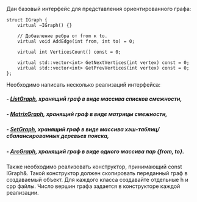 Дан базовый интерфейс для представления ориентированного графа:
```
struct IGraph {
    virtual ~IGraph() {}
    
    // Добавление ребра от from к to.
    virtual void AddEdge(int from, int to) = 0;
    
    virtual int VerticesCount() const = 0;
    
    virtual std::vector<int> GetNextVertices(int vertex) const = 0;
    virtual std::vector<int> GetPrevVertices(int vertex) const = 0;
}; 
```

Необходимо написать несколько реализаций интерфейса:
##### - [ListGraph](ListGraph/src/ListGraph.cpp), хранящий граф в виде массива списков смежности,
##### - [MatrixGraph](MatrixGraph/src/MatrixGraph.cpp), хранящий граф в виде матрицы смежности,
##### - [SetGraph](SetGraph/src/SetGraph.cpp), хранящий граф в виде массива хэш-таблиц/сбалансированных деревьев поиска,
##### - [ArcGraph](ArcGraph/src/ArcGraph.cpp), хранящий граф в виде одного массива пар {from, to}.

Также необходимо реализовать конструктор, принимающий const IGraph&. Такой конструктор должен скопировать переданный граф в создаваемый объект.
Для каждого класса создавайте отдельные h и cpp файлы.
Число вершин графа задается в конструкторе каждой реализации.